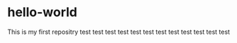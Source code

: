 # hello-world
This is my first repositry
test test test test test test test test test test test test 
